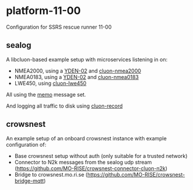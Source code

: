 # platform-11-00

Configuration for SSRS rescue runner 11-00

## sealog
A libcluon-based example setup with microservices listening in on:
* NMEA2000, using a [YDEN-02](https://www.yachtd.com/products/ethernet_gateway.html) and [cluon-nmea2000](https://github.com/MO-RISE/cluon-nmea2000)
* NMEA0183, using a [YDEN-02](https://www.yachtd.com/products/ethernet_gateway.html) and [cluon-nmea0183](https://github.com/MO-RISE/cluon-nmea0183)
* LWE450, using [cluon-lwe450](https://github.com/MO-RISE/cluon-lwe450)

All using the [memo](https://github.com/MO-RISE/memo) message set.

And logging all traffic to disk using [cluon-record](https://github.com/chrberger/cluon-record)

## crowsnest
An example setup of an onboard crowsnest instance with example configuration of:
* Base crowsnest setup without auth (only suitable for a trusted network)
* Connector to N2k messages from the sealog udp stream (https://github.com/MO-RISE/crowsnest-connector-cluon-n2k)
* Bridge to crowsnest.mo.ri.se (https://github.com/MO-RISE/crowsnest-bridge-mqtt)
